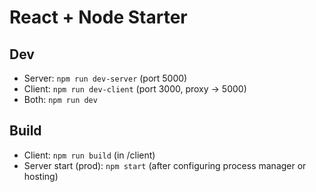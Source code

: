 # React + Node Starter

## Dev
- Server: `npm run dev-server` (port 5000)
- Client: `npm run dev-client` (port 3000, proxy -> 5000)
- Both:   `npm run dev`

## Build
- Client: `npm run build` (in /client)
- Server start (prod): `npm start` (after configuring process manager or hosting)
